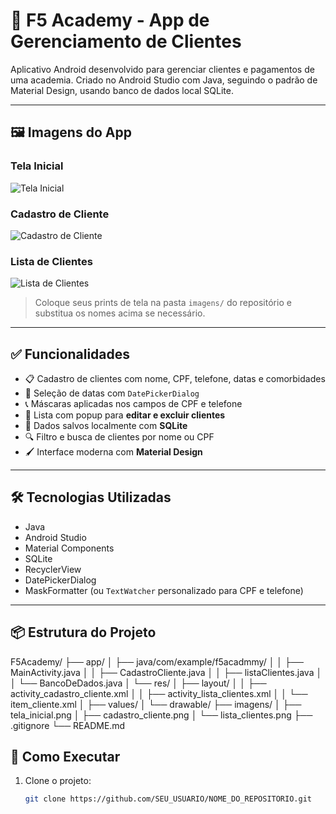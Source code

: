 # 📱 F5 Academy - App de Gerenciamento de Clientes

Aplicativo Android desenvolvido para gerenciar clientes e pagamentos de uma academia. Criado no Android Studio com Java, seguindo o padrão de Material Design, usando banco de dados local SQLite.

---

## 🖼️ Imagens do App

### Tela Inicial
![Tela Inicial](imagens/tela_inicial.png)

### Cadastro de Cliente
![Cadastro de Cliente](imagens/cadastro_cliente.png)

### Lista de Clientes
![Lista de Clientes](imagens/tela_lista.png)

> Coloque seus prints de tela na pasta `imagens/` do repositório e substitua os nomes acima se necessário.

---

## ✅ Funcionalidades

- 📋 Cadastro de clientes com nome, CPF, telefone, datas e comorbidades
- 📆 Seleção de datas com `DatePickerDialog`
- 📞 Máscaras aplicadas nos campos de CPF e telefone
- 🧾 Lista com popup para **editar e excluir clientes**
- 💾 Dados salvos localmente com **SQLite**
- 🔍 Filtro e busca de clientes por nome ou CPF
- 🖌️ Interface moderna com **Material Design**

---

## 🛠️ Tecnologias Utilizadas

- Java
- Android Studio
- Material Components
- SQLite
- RecyclerView
- DatePickerDialog
- MaskFormatter (ou `TextWatcher` personalizado para CPF e telefone)

---

## 📦 Estrutura do Projeto

F5Academy/
├── app/
│ ├── java/com/example/f5acadmmy/
│ │ ├── MainActivity.java
│ │ ├── CadastroCliente.java
│ │ ├── listaClientes.java
│ │ └── BancoDeDados.java
│ └── res/
│ ├── layout/
│ │ ├── activity_cadastro_cliente.xml
│ │ ├── activity_lista_clientes.xml
│ │ └── item_cliente.xml
│ ├── values/
│ └── drawable/
├── imagens/
│ ├── tela_inicial.png
│ ├── cadastro_cliente.png
│ └── lista_clientes.png
├── .gitignore
└── README.md

## 🚀 Como Executar

1. Clone o projeto:
   ```bash
   git clone https://github.com/SEU_USUARIO/NOME_DO_REPOSITORIO.git


